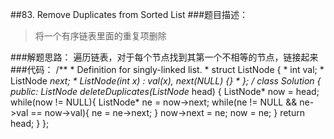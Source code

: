 ##83. Remove Duplicates from Sorted List
###题目描述：
> 将一个有序链表里面的重复项删除

###解题思路：
遍历链表，对于每个节点找到其第一个不相等的节点，链接起来
###代码：
	/**
	 * Definition for singly-linked list.
	 * struct ListNode {
	 *     int val;
	 *     ListNode *next;
	 *     ListNode(int x) : val(x), next(NULL) {}
	 * };
	 */
	class Solution {
	public:
	    ListNode* deleteDuplicates(ListNode* head) {
	        ListNode* now = head;
	        while(now != NULL){
	            ListNode* ne = now->next;
	            while(ne != NULL && ne->val == now->val){
	                ne = ne->next;
	            }
	            now->next = ne;
	            now = ne;
	        }
	        return head;
	    }
	};